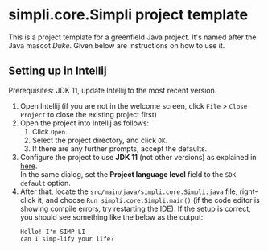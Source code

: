# simpli.core.Simpli project template

This is a project template for a greenfield Java project. It's named after the Java mascot _Duke_. Given below are instructions on how to use it.

## Setting up in Intellij

Prerequisites: JDK 11, update Intellij to the most recent version.

1. Open Intellij (if you are not in the welcome screen, click `File` > `Close Project` to close the existing project first)
1. Open the project into Intellij as follows:
   1. Click `Open`.
   1. Select the project directory, and click `OK`.
   1. If there are any further prompts, accept the defaults.
1. Configure the project to use **JDK 11** (not other versions) as explained in [here](https://www.jetbrains.com/help/idea/sdk.html#set-up-jdk).<br>
   In the same dialog, set the **Project language level** field to the `SDK default` option.
3. After that, locate the `src/main/java/simpli.core.Simpli.java` file, right-click it, and choose `Run simpli.core.Simpli.main()` (if the code editor is showing compile errors, try restarting the IDE). If the setup is correct, you should see something like the below as the output:
   ```
   Hello! I'm SIMP-LI
   can I simp-lify your life?
   ```
